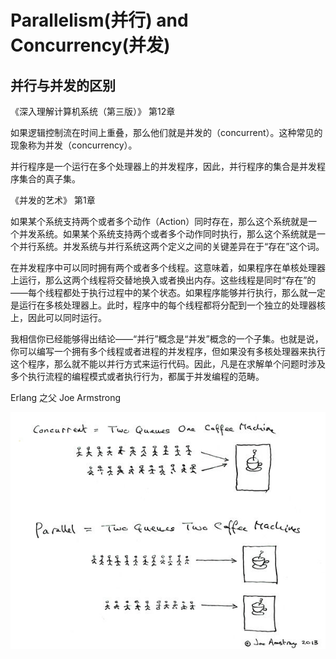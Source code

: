 # Parallelism(并行) and Concurrency(并发)

## 并行与并发的区别

《深入理解计算机系统（第三版）》 第12章

如果逻辑控制流在时间上重叠，那么他们就是并发的（concurrent）。这种常见的现象称为并发（concurrency）。

并行程序是一个运行在多个处理器上的并发程序，因此，并行程序的集合是并发程序集合的真子集。

《并发的艺术》 第1章

如果某个系统支持两个或者多个动作（Action）同时存在，那么这个系统就是一个并发系统。如果某个系统支持两个或者多个动作同时执行，那么这个系统就是一个并行系统。并发系统与并行系统这两个定义之间的关键差异在于“存在”这个词。

在并发程序中可以同时拥有两个或者多个线程。这意味着，如果程序在单核处理器上运行，那么这两个线程将交替地换入或者换出内存。这些线程是同时“存在”的——每个线程都处于执行过程中的某个状态。如果程序能够并行执行，那么就一定是运行在多核处理器上。此时，程序中的每个线程都将分配到一个独立的处理器核上，因此可以同时运行。

我相信你已经能够得出结论——“并行”概念是“并发”概念的一个子集。也就是说，你可以编写一个拥有多个线程或者进程的并发程序，但如果没有多核处理器来执行这个程序，那么就不能以并行方式来运行代码。因此，凡是在求解单个问题时涉及多个执行流程的编程模式或者执行行为，都属于并发编程的范畴。

Erlang 之父 Joe Armstrong

![Parallel and Concurrency](Parallel_and_Concurrency.jpg)
